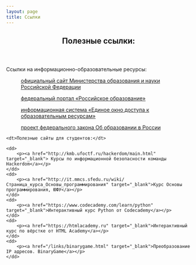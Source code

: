 ```yaml
---
layout: page
title: Ссылки
---
```

<section>
<header class="major">
	<h2>Полезные ссылки:</h2>
</header>

<dl>
	<dt>Ссылки на информационно-образовательные ресурсы:</dt>
	<dd>
		<p><a href="http://www.mon.gov.ru/" target="_blank"> официальный сайт Министерства образования и науки Российской Федерации</a></p>
	</dd>
	<dd>
		<p><a href="http://www.edu.ru" target="_blank">федеральный портал «Российское образование»</a></p>
	</dd>
	<dd>
		<p><a href="http://window.edu.ru" target="_blank">информационная система «Единое окно доступа к образовательным ресурсам»</a></p>
	</dd>
	<dd>
		<p><a href="/links/fep-rus.pdf" target="_blank">проект федерального закона Об образовании в России</a></p>
	</dd>
	
	<dt>Полезные сайты для студентов:</dt>
	
	<dd>
		<p><a href="http://kmb.ufoctf.ru/hackerdom/main.html" target="_blank"> Курсы по информационной безопасности команды Hackerdom</a></p>
	</dd>
	<dd>
		<p><a href="http://it.mmcs.sfedu.ru/wiki/Страница_курса_Основы_программирования" target="_blank">Курс Основы программирования, ЮФУ</a></p>
	</dd>
	<dd>
		<p><a href="https://www.codecademy.com/learn/python" target="_blank">Интерактивный курс Python от Codecademy</a></p>
	</dd>
	<dd>
		<p><a href="https://htmlacademy.ru" target="_blank">Интерактивный курс по вёрстке от HTML Academy</a></p>
	</dd>
	<dd>
		<p><a href="/links/binarygame.html" target="_blank">Преобразование IP адресов. BinaryGame</a></p>
	</dd>
</dl>
</section>